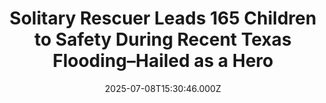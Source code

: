 ---
title: "Solitary Rescuer Leads 165 Children to Safety During Recent Texas Flooding–Hailed as a Hero"
date: 2025-07-08T15:30:46.000Z
category: Human Kindness
externalLink: "https://www.goodnewsnetwork.org/solitary-rescuer-leads-165-children-to-safety-during-recent-texas-flooding-hailed-as-a-hero/"
image: ""
excerpt: "A little-known Coast Guard officer has been hailed as a hero after rescuing 165 people from the Texas hill country floods. Petty Officer and rescue swimmer Scott Ruskan, a native of New Jersey, was on the scene when the Guadalupe River rose dramatically, causing flooding after 5–11 inches of rain fell in a short amount […] The post Solitary Rescuer…"
---